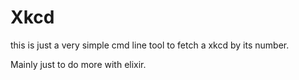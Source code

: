 # Xkcd

this is just a very simple cmd line tool to fetch a xkcd by its number.

Mainly just to do more with elixir.

